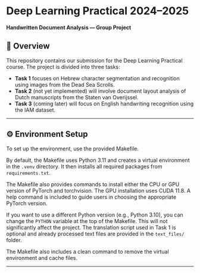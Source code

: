 # Deep Learning Practical 2024–2025  
**Handwritten Document Analysis — Group Project**

## 📝 Overview

This repository contains our submission for the Deep Learning Practical course. The project is divided into three tasks:

- **Task 1** focuses on Hebrew character segmentation and recognition using images from the Dead Sea Scrolls.
- **Task 2** (not yet implemented) will involve document layout analysis of Dutch manuscripts from the Staten van Overijssel.
- **Task 3** (coming later) will focus on English handwriting recognition using the IAM dataset.

---

## ⚙️ Environment Setup

To set up the environment, use the provided Makefile.

By default, the Makefile uses Python 3.11 and creates a virtual environment in the `.venv` directory. It then installs all required packages from `requirements.txt`.

The Makefile also provides commands to install either the CPU or GPU version of PyTorch and torchvision. The GPU installation uses CUDA 11.8. A help command is included to guide users in choosing the appropriate PyTorch version.

If you want to use a different Python version (e.g., Python 3.10), you can change the `PYTHON` variable at the top of the Makefile. This will not significantly affect the project. The translation script used in Task 1 is optional and already processed text files are provided in the `text_files/` folder.

The Makefile also includes a clean command to remove the virtual environment and cache files.

---
